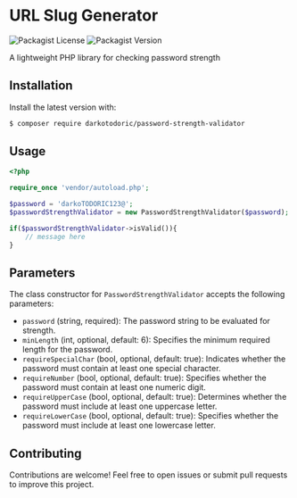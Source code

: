 # URL Slug Generator
![Packagist License](https://img.shields.io/packagist/l/darkotodoric/password-strength-validator)
![Packagist Version](https://img.shields.io/packagist/v/darkotodoric/password-strength-validator)

A lightweight PHP library for checking password strength

## Installation

Install the latest version with:

```bash
$ composer require darkotodoric/password-strength-validator
```

## Usage

```php
<?php

require_once 'vendor/autoload.php';

$password = 'darkoTODORIC123@';
$passwordStrengthValidator = new PasswordStrengthValidator($password);

if($passwordStrengthValidator->isValid()){
    // message here
}
```

## Parameters

The class constructor for `PasswordStrengthValidator` accepts the following parameters:

- `password` (string, required): The password string to be evaluated for strength.
- `minLength` (int, optional, default: 6): Specifies the minimum required length for the password.
- `requireSpecialChar` (bool, optional, default: true): Indicates whether the password must contain at least one special character.
- `requireNumber` (bool, optional, default: true): Specifies whether the password must contain at least one numeric digit.
- `requireUpperCase` (bool, optional, default: true): Determines whether the password must include at least one uppercase letter.
- `requireLowerCase` (bool, optional, default: true): Specifies whether the password must include at least one lowercase letter.

## Contributing
Contributions are welcome! Feel free to open issues or submit pull requests to improve this project.
